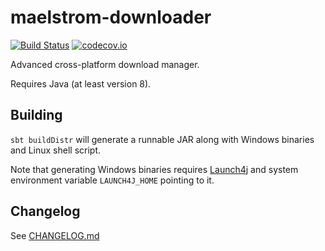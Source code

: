 maelstrom-downloader
=======================

[![Build Status](https://travis-ci.org/frozenspider/maelstrom-downloader.svg?branch=master)](https://travis-ci.org/frozenspider/maelstrom-downloader)
[![codecov.io](http://codecov.io/github/frozenspider/maelstrom-downloader/coverage.svg?branch=master)](http://codecov.io/github/frozenspider/maelstrom-downloader?branch=master)

Advanced cross-platform download manager.

Requires Java (at least version 8).


Building
--------
`sbt buildDistr` will generate a runnable JAR along with Windows binaries
and Linux shell script.

Note that generating Windows binaries requires [Launch4j](http://launch4j.sourceforge.net/)
and system environment variable `LAUNCH4J_HOME` pointing to it. 


Changelog
---------

See [CHANGELOG.md](CHANGELOG.md)
